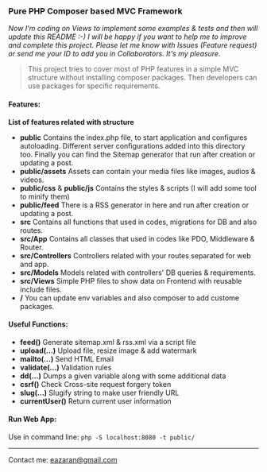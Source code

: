 ### Pure PHP Composer based MVC Framework

*Now I'm coding on Views to implement some examples & tests and then will update this README :-)*
*I will be happy if you want to help me to improve and complete this project. Please let me know with Issues (Feature request) or send me your ID to add you in Collaborators. It's my pleasure.*

> This project tries to cover most of PHP features in a simple MVC structure without installing composer packages. Then developers can use packages for specific requirements.

#### Features:
**List of features related with structure**
- **public**
Contains the index.php file, to start application and configures autoloading. Different server configurations added into this directory too. Finally you can find the Sitemap generator that run after creation or updating a post.
- **public/assets**
Assets can contain your media files like images, audios & videos.
- **public/css** & **public/js**
Contains the styles & scripts (I will add some tool to minify them)
- **public/feed**
There is a RSS generator in here and run after creation or updating a post.
- **src**
Contains all functions that used in codes, migrations for DB and also routes.
- **src/App**
Contains all classes that used in codes like PDO, Middleware & Router.
- **src/Controllers**
Controllers related with your routes separated for web and app.
- **src/Models**
Models related with controllers' DB queries & requirements.
- **src/Views**
Simple PHP files to show data on Frontend with reusable include files.
- **/**
You can update env variables and also composer to add custome packages.

#### Useful Functions:
- **feed()**
Generate sitemap.xml & rss.xml via a script file
- **upload(...)**
Upload file, resize image & add watermark
- **mailto(...)**
Send HTML Email
- **validate(...)**
Validation rules
- **dd(...)**
Dumps a given variable along with some additional data
- **csrf()**
Check Cross-site request forgery token
- **slug(...)**
Slugify string to make user friendly URL
- **currentUser()**
Return current user information

#### Run Web App:
Use in command line: `php -S localhost:8080 -t public/`

------------

Contact me: [eazaran@gmail.com](mailto:eazaran@gmail.com "eazaran@gmail.com")